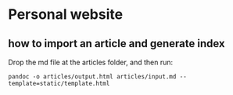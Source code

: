
# Personal website

## how to import an article and generate index

Drop the md file at the articles folder, and then run:
```
pandoc -o articles/output.html articles/input.md --template=static/template.html
```

